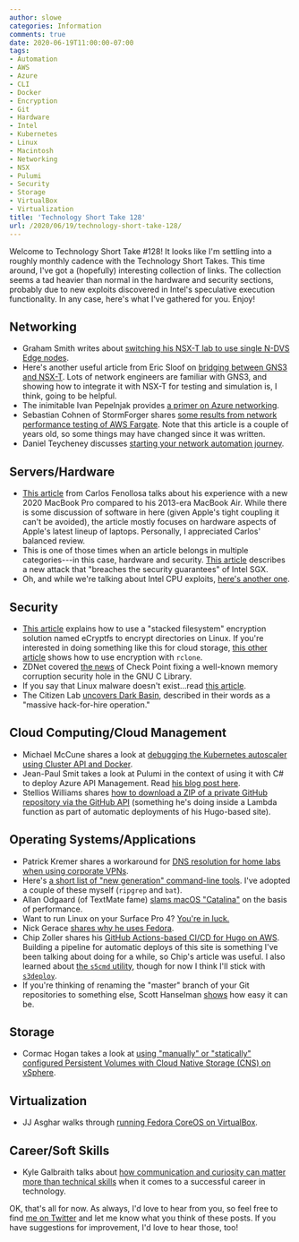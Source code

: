 ```yaml
---
author: slowe
categories: Information
comments: true
date: 2020-06-19T11:00:00-07:00
tags:
- Automation
- AWS
- Azure
- CLI
- Docker
- Encryption
- Git
- Hardware
- Intel
- Kubernetes
- Linux
- Macintosh
- Networking
- NSX
- Pulumi
- Security
- Storage
- VirtualBox
- Virtualization
title: 'Technology Short Take 128'
url: /2020/06/19/technology-short-take-128/
---
```


Welcome to Technology Short Take #128! It looks like I'm settling into a roughly monthly cadence with the Technology Short Takes. This time around, I've got a (hopefully) interesting collection of links. The collection seems a tad heavier than normal in the hardware and security sections, probably due to new exploits discovered in Intel's speculative execution functionality. In any case, here's what I've gathered for you. Enjoy!<!--more-->

## Networking

* Graham Smith writes about [switching his NSX-T lab to use single N-DVS Edge nodes][link-1].
* Here's another useful article from Eric Sloof on [bridging between GNS3 and NSX-T][link-2]. Lots of network engineers are familiar with GNS3, and showing how to integrate it with NSX-T for testing and simulation is, I think, going to be helpful.
* The inimitable Ivan Pepelnjak provides [a primer on Azure networking][link-5].
* Sebastian Cohnen of StormForger shares [some results from network performance testing of AWS Fargate][link-21]. Note that this article is a couple of years old, so some things may have changed since it was written.
* Daniel Teycheney discusses [starting your network automation journey][link-28].

## Servers/Hardware

* [This article][link-3] from Carlos Fenollosa talks about his experience with a new 2020 MacBook Pro compared to his 2013-era MacBook Air. While there is some discussion of software in here (given Apple's tight coupling it can't be avoided), the article mostly focuses on hardware aspects of Apple's latest lineup of laptops. Personally, I appreciated Carlos' balanced review.
* This is one of those times when an article belongs in multiple categories---in this case, hardware and security. [This article][link-22] describes a new attack that "breaches the security guarantees" of Intel SGX.
* Oh, and while we're talking about Intel CPU exploits, [here's another one][link-23].

## Security

* [This article][link-7] explains how to use a "stacked filesystem" encryption solution named eCryptfs to encrypt directories on Linux. If you're interested in doing something like this for cloud storage, [this other article][link-8] shows how to use encryption with `rclone`.
* ZDNet covered [the news][link-12] of Check Point fixing a well-known memory corruption security hole in the GNU C Library.
* If you say that Linux malware doesn't exist...read [this article][link-17].
* The Citizen Lab [uncovers Dark Basin][link-24], described in their words as a "massive hack-for-hire operation."

## Cloud Computing/Cloud Management

* Michael McCune shares a look at [debugging the Kubernetes autoscaler using Cluster API and Docker][link-14].
* Jean-Paul Smit takes a look at Pulumi in the context of using it with C# to deploy Azure API Management. Read [his blog post here][link-15].
* Stellios Williams shares [how to download a ZIP of a private GitHub repository via the GitHub API][link-27] (something he's doing inside a Lambda function as part of automatic deployments of his Hugo-based site).

## Operating Systems/Applications

* Patrick Kremer shares a workaround for [DNS resolution for home labs when using corporate VPNs][link-4].
* Here's [a short list of "new generation" command-line tools][link-6]. I've adopted a couple of these myself (`ripgrep` and `bat`).
* Allan Odgaard (of TextMate fame) [slams macOS "Catalina"][link-11] on the basis of performance.
* Want to run Linux on your Surface Pro 4? [You're in luck.][link-13]
* Nick Gerace [shares why he uses Fedora][link-16].
* Chip Zoller shares his [GitHub Actions-based CI/CD for Hugo on AWS][link-18]. Building a pipeline for automatic deploys of this site is something I've been talking about doing for a while, so Chip's article was useful. I also learned about [the `s5cmd` utility][link-19], though for now I think I'll stick with [`s3deploy`][link-20].
* If you're thinking of renaming the "master" branch of your Git repositories to something else, Scott Hanselman [shows][link-25] how easy it can be.

## Storage

* Cormac Hogan takes a look at [using "manually" or "statically" configured Persistent Volumes with Cloud Native Storage (CNS) on vSphere][link-26].

## Virtualization

* JJ Asghar walks through [running Fedora CoreOS on VirtualBox][link-9].

## Career/Soft Skills

* Kyle Galbraith talks about [how communication and curiosity can matter more than technical skills][link-10] when it comes to a successful career in technology.

OK, that's all for now. As always, I'd love to hear from you, so feel free to find [me on Twitter][link-99] and let me know what you think of these posts. If you have suggestions for improvement, I'd love to hear those, too!

[link-1]: https://vdives.com/2020/06/01/nsx-t-3-0-lab-single-n-vds-edge-nodes/
[link-2]: https://www.ntpro.nl/blog/archives/3576-Bridging-between-GNS3-and-NSX-T.html
[link-3]: https://cfenollosa.com/blog/seven-years-later-i-bought-a-new-macbook-for-the-first-time-i-dont-love-it.html
[link-4]: http://www.patrickkremer.com/per-zone-dns-resolution-for-homelabs/
[link-5]: https://blog.ipspace.net/2020/05/azure-networking-101.html
[link-6]: https://kushaldas.in/posts/a-few-new-generation-command-line-tools.html
[link-7]: https://www.ostechnix.com/how-to-encrypt-directories-with-ecryptfs-in-linux/
[link-8]: https://www.linuxuprising.com/2020/05/how-to-encrypt-cloud-storage-files-with.html
[link-9]: https://jjasghar.github.io/blog/2020/05/26/fedora-coreos-working-on-virtualbox/
[link-10]: https://blog.kylegalbraith.com/2019/04/11/technical-skills-are-great-but-communication-and-curiosity-are-better/
[link-11]: https://sigpipe.macromates.com/2020/macos-catalina-slow-by-design/
[link-12]: https://www.zdnet.com/article/check-point-released-an-open-source-fix-for-common-linux-memory-corruption-security-hole/
[link-13]: https://steinwachs.net/blog/dualboot-windows-fedora-surfacepro4/
[link-14]: https://notes.elmiko.dev/2020/05/22/kubernetes-autoscaler-capd.html
[link-15]: https://www.jeanpaulsmit.com/2020/04/pulumi-deploy-apim/
[link-16]: https://nickgerace.dev/post/why-i-use-fedora
[link-17]: https://www.darkreading.com/vulnerabilities---threats/new-tycoon-ransomware-strain-targets-windows-linux/d/d-id/1338006
[link-18]: https://neonmirrors.net/post/2020-05/cicd-for-hugo-on-aws/
[link-19]: https://github.com/peak/s5cmd
[link-20]: https://github.com/bep/s3deploy
[link-21]: https://stormforger.com/blog/aws-fargate-network-performance/
[link-22]: https://www.bleepingcomputer.com/news/security/new-sgaxe-attack-steals-protected-data-from-intel-sgx-enclaves/
[link-23]: https://www.vusec.net/projects/crosstalk/
[link-24]: https://citizenlab.ca/2020/06/dark-basin-uncovering-a-massive-hack-for-hire-operation/
[link-25]: https://www.hanselman.com/blog/EasilyRenameYourGitDefaultBranchFromMasterToMain.aspx
[link-26]: https://cormachogan.com/2020/06/16/static-persistent-volumes-and-cloud-native-storage/
[link-27]: https://www.funkycloudmedina.com/2020/06/how-to-download-a-private-github-repository-zip-via-api/
[link-28]: https://blog.danielteycheney.com/posts/starting-your-network-automation-journey/
[link-99]: https://twitter.com/scott_lowe
